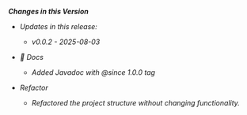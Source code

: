 _**Changes in this Version**_

- _Updates in this release:_    
    - _v0.0.2 - 2025-08-03_
  
- _📃 Docs_
   - _Added Javadoc with @since 1.0.0 tag_

- _Refactor_
   - _Refactored the project structure without changing functionality._